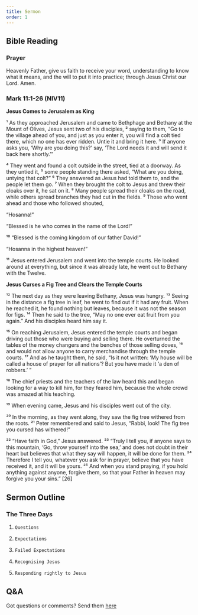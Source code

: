 ```yaml
---
title: Sermon 
order: 1
---
```


## Bible Reading

### Prayer
Heavenly Father, give us faith to receive your word, understanding to know what it means, and the will to put it into practice; through Jesus Christ our Lord. Amen.

### Mark 11:1-26 (NIV11)

**Jesus Comes to Jerusalem as King**

¹ As they approached Jerusalem and came to Bethphage and Bethany at the Mount of Olives, Jesus sent two of his disciples, ² saying to them, “Go to the village ahead of you, and just as you enter it, you will find a colt tied there, which no one has ever ridden. Untie it and bring it here. ³ If anyone asks you, ‘Why are you doing this?’ say, ‘The Lord needs it and will send it back here shortly.’”

⁴ They went and found a colt outside in the street, tied at a doorway. As they untied it, ⁵ some people standing there asked, “What are you doing, untying that colt?” ⁶ They answered as Jesus had told them to, and the people let them go. ⁷ When they brought the colt to Jesus and threw their cloaks over it, he sat on it. ⁸ Many people spread their cloaks on the road, while others spread branches they had cut in the fields. ⁹ Those who went ahead and those who followed shouted,

“Hosanna!”

“Blessed is he who comes in the name of the Lord!”

¹⁰ 
“Blessed is the coming kingdom of our father David!”

“Hosanna in the highest heaven!”

¹¹ Jesus entered Jerusalem and went into the temple courts. He looked around at everything, but since it was already late, he went out to Bethany with the Twelve.

**Jesus Curses a Fig Tree and Clears the Temple Courts**

¹² The next day as they were leaving Bethany, Jesus was hungry. ¹³ Seeing in the distance a fig tree in leaf, he went to find out if it had any fruit. When he reached it, he found nothing but leaves, because it was not the season for figs. ¹⁴ Then he said to the tree, “May no one ever eat fruit from you again.” And his disciples heard him say it.

¹⁵ On reaching Jerusalem, Jesus entered the temple courts and began driving out those who were buying and selling there. He overturned the tables of the money changers and the benches of those selling doves, ¹⁶ and would not allow anyone to carry merchandise through the temple courts. ¹⁷ And as he taught them, he said, “Is it not written: ‘My house will be called a house of prayer for all nations’? But you have made it ‘a den of robbers.’ ”

¹⁸ The chief priests and the teachers of the law heard this and began looking for a way to kill him, for they feared him, because the whole crowd was amazed at his teaching.

¹⁹ When evening came, Jesus and his disciples went out of the city.

²⁰ In the morning, as they went along, they saw the fig tree withered from the roots. ²¹ Peter remembered and said to Jesus, “Rabbi, look! The fig tree you cursed has withered!”

²² “Have faith in God,” Jesus answered. ²³ “Truly I tell you, if anyone says to this mountain, ‘Go, throw yourself into the sea,’ and does not doubt in their heart but believes that what they say will happen, it will be done for them. ²⁴ Therefore I tell you, whatever you ask for in prayer, believe that you have received it, and it will be yours. ²⁵ And when you stand praying, if you hold anything against anyone, forgive them, so that your Father in heaven may forgive you your sins.” [26]



## Sermon Outline
### The Three Days

1.     Questions
2.     Expectations
3.     Failed Expectations
4.     Recognising Jesus
5.     Responding rightly to Jesus 






## Q&A
Got questions or comments? Send them [here](https://tinyurl.com/SGHACQuestionsAnswers)
